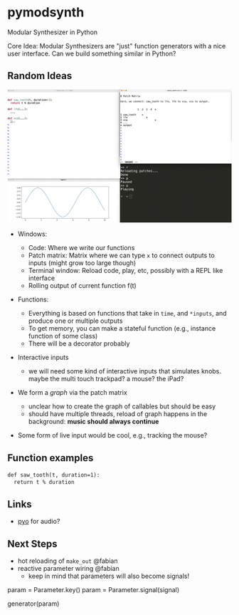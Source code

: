 # pymodsynth

Modular Synthesizer in Python

Core Idea: Modular Synthesizers are "just" function generators with a nice user interface. Can we build something similar in Python?

## Random Ideas

![Figure](https://github.com/fab-jul/pymodsynth/raw/main/fig.png)

- Windows: 
  - Code: Where we write our functions
  - Patch matrix: Matrix where we can type `x` to connect outputs to inputs (might grow too large though)
  - Terminal window: Reload code, play, etc, possibly with a REPL like interface
  - Rolling output of current function f(t)

- Functions:
  - Everything is based on functions that take in `time`, and `*inputs`, and produce one or multiple outputs
  - To get memory, you can make a stateful function (e.g., instance function of some class)
  - There will be a decorator probably

- Interactive inputs
  -  we will need some kind of interactive inputs that simulates knobs. maybe the multi touch trackpad? a mouse? the iPad?

- We form a *graph* via the patch matrix
  - unclear how to create the graph of callables but should be easy
  - should have multiple threads, reload of graph happens in the background: **music should always continue**

- Some form of live input would be cool, e.g., tracking the mouse?

## Function examples

```
def saw_tooth(t, duration=1):
  return t % duration
```

## Links

- [pyo](http://ajaxsoundstudio.com/software/pyo/) for audio?


## Next Steps

- hot reloading of `make_out` @fabian
- reactive parameter wiring @fabian
  - keep in mind that parameters will also become signals!


param = Parameter.key()
param = Parameter.signal(signal)

generator(param)



